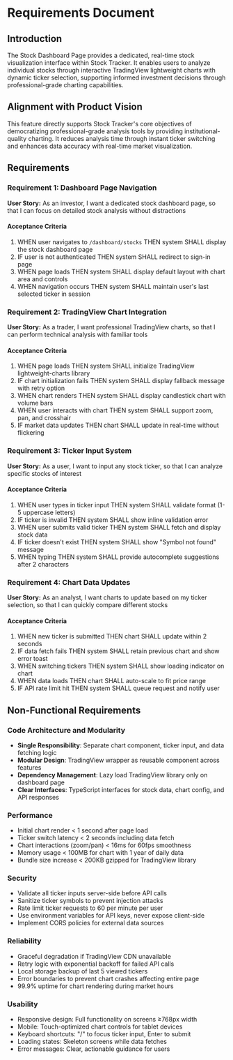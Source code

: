 # Requirements Document

## Introduction

The Stock Dashboard Page provides a dedicated, real-time stock visualization interface within Stock Tracker. It enables users to analyze individual stocks through interactive TradingView lightweight charts with dynamic ticker selection, supporting informed investment decisions through professional-grade charting capabilities.

## Alignment with Product Vision

This feature directly supports Stock Tracker's core objectives of democratizing professional-grade analysis tools by providing institutional-quality charting. It reduces analysis time through instant ticker switching and enhances data accuracy with real-time market visualization.

## Requirements

### Requirement 1: Dashboard Page Navigation

**User Story:** As an investor, I want a dedicated stock dashboard page, so that I can focus on detailed stock analysis without distractions

#### Acceptance Criteria

1. WHEN user navigates to `/dashboard/stocks` THEN system SHALL display the stock dashboard page
2. IF user is not authenticated THEN system SHALL redirect to sign-in page
3. WHEN page loads THEN system SHALL display default layout with chart area and controls
4. WHEN navigation occurs THEN system SHALL maintain user's last selected ticker in session

### Requirement 2: TradingView Chart Integration

**User Story:** As a trader, I want professional TradingView charts, so that I can perform technical analysis with familiar tools

#### Acceptance Criteria

1. WHEN page loads THEN system SHALL initialize TradingView lightweight-charts library
2. IF chart initialization fails THEN system SHALL display fallback message with retry option
3. WHEN chart renders THEN system SHALL display candlestick chart with volume bars
4. WHEN user interacts with chart THEN system SHALL support zoom, pan, and crosshair
5. IF market data updates THEN chart SHALL update in real-time without flickering

### Requirement 3: Ticker Input System

**User Story:** As a user, I want to input any stock ticker, so that I can analyze specific stocks of interest

#### Acceptance Criteria

1. WHEN user types in ticker input THEN system SHALL validate format (1-5 uppercase letters)
2. IF ticker is invalid THEN system SHALL show inline validation error
3. WHEN user submits valid ticker THEN system SHALL fetch and display stock data
4. IF ticker doesn't exist THEN system SHALL show "Symbol not found" message
5. WHEN typing THEN system SHALL provide autocomplete suggestions after 2 characters

### Requirement 4: Chart Data Updates

**User Story:** As an analyst, I want charts to update based on my ticker selection, so that I can quickly compare different stocks

#### Acceptance Criteria

1. WHEN new ticker is submitted THEN chart SHALL update within 2 seconds
2. IF data fetch fails THEN system SHALL retain previous chart and show error toast
3. WHEN switching tickers THEN system SHALL show loading indicator on chart
4. WHEN data loads THEN chart SHALL auto-scale to fit price range
5. IF API rate limit hit THEN system SHALL queue request and notify user

## Non-Functional Requirements

### Code Architecture and Modularity

- **Single Responsibility**: Separate chart component, ticker input, and data fetching logic
- **Modular Design**: TradingView wrapper as reusable component across features
- **Dependency Management**: Lazy load TradingView library only on dashboard page
- **Clear Interfaces**: TypeScript interfaces for stock data, chart config, and API responses

### Performance

- Initial chart render < 1 second after page load
- Ticker switch latency < 2 seconds including data fetch
- Chart interactions (zoom/pan) < 16ms for 60fps smoothness
- Memory usage < 100MB for chart with 1 year of daily data
- Bundle size increase < 200KB gzipped for TradingView library

### Security

- Validate all ticker inputs server-side before API calls
- Sanitize ticker symbols to prevent injection attacks
- Rate limit ticker requests to 60 per minute per user
- Use environment variables for API keys, never expose client-side
- Implement CORS policies for external data sources

### Reliability

- Graceful degradation if TradingView CDN unavailable
- Retry logic with exponential backoff for failed API calls
- Local storage backup of last 5 viewed tickers
- Error boundaries to prevent chart crashes affecting entire page
- 99.9% uptime for chart rendering during market hours

### Usability

- Responsive design: Full functionality on screens ≥768px width
- Mobile: Touch-optimized chart controls for tablet devices
- Keyboard shortcuts: "/" to focus ticker input, Enter to submit
- Loading states: Skeleton screens while data fetches
- Error messages: Clear, actionable guidance for users
